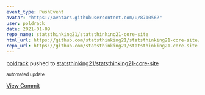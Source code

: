 ```yaml
---
event_type: PushEvent
avatar: "https://avatars.githubusercontent.com/u/871056?"
user: poldrack
date: 2021-01-09
repo_name: statsthinking21/statsthinking21-core-site
html_url: https://github.com/statsthinking21/statsthinking21-core-site/commit/8d0486b652d119d86969813c9bf80f80560de6ea
repo_url: https://github.com/statsthinking21/statsthinking21-core-site
---
```


<a href='https://github.com/poldrack' target='_blank'>poldrack</a> pushed to <a href='https://github.com/statsthinking21/statsthinking21-core-site' target='_blank'>statsthinking21/statsthinking21-core-site</a>

<small>automated update</small>

<a href='https://github.com/statsthinking21/statsthinking21-core-site/commit/8d0486b652d119d86969813c9bf80f80560de6ea' target='_blank'>View Commit</a>
